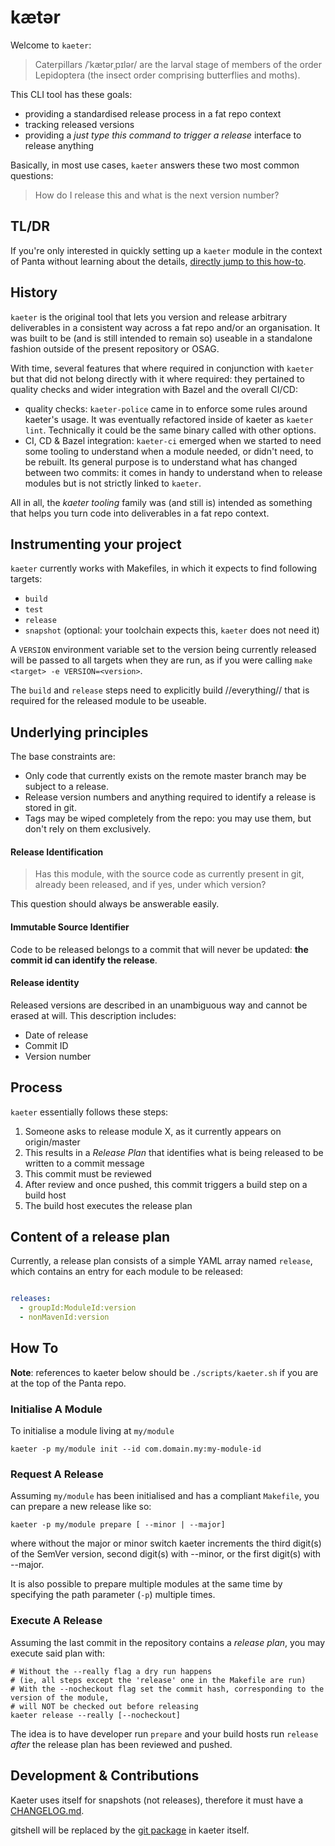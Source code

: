# kætər

Welcome to `kaeter`:

> Caterpillars /ˈkætərˌpɪlər/ are the larval stage of members of the order Lepidoptera (the insect order comprising butterflies and moths).

This CLI tool has these goals:

- providing a standardised release process in a fat repo context
- tracking released versions
- providing a _just type this command to trigger a release_ interface to release anything

Basically, in most use cases, `kaeter` answers these two most common questions:

> How do I release this and what is the next version number?

## TL/DR

If you're only interested in quickly setting up a `kaeter` module in the context of Panta
without learning about the details, [directly jump to this how-to](../../doc/how-to/kaeter.md).

## History

`kaeter` is the original tool that lets you version and release arbitrary deliverables in a consistent way across a fat repo and/or an organisation.
It was built to be (and is still intended to remain so) useable in a standalone fashion outside of the present repository or OSAG.

With time, several features that where required in conjunction with `kaeter` but that did not belong directly with it where required:
they pertained to quality checks and wider integration with Bazel and the overall CI/CD:

 - quality checks: `kaeter-police` came in to enforce some rules around kaeter's usage. It was eventually refactored inside of kaeter as `kaeter lint`.
   Technically it could be the same binary called with other options.
 - CI, CD & Bazel integration: `kaeter-ci` emerged when we started to need some tooling to understand when a module needed, or didn't need, to be rebuilt.
   Its general purpose is to understand what has changed between two commits: it comes in handy to understand when to release modules but is not strictly linked to `kaeter`.

All in all, the _kaeter tooling_ family was (and still is) intended as something that helps you turn code into deliverables in a fat repo context.


## Instrumenting your project
`kaeter` currently works with Makefiles, in which it expects to find following targets:

- `build`
- `test`
- `release`
- `snapshot` (optional: your toolchain expects this, `kaeter` does not need it)

A `VERSION` environment variable set to the version being currently released will be passed to all targets when they are run,
as if you were calling  `make <target> -e VERSION=<version>`.

The `build` and `release` steps need to explicitly build //everything// that is required for the released module to be useable.

## Underlying principles

The base constraints are:

- Only code that currently exists on the remote master branch may be subject to a release.
- Release version numbers and anything required to identify a release is stored in git.
- Tags may be wiped completely from the repo: you may use them, but don't rely on them exclusively.

#### Release Identification

> Has this module, with the source code as currently present in git, already been released,
and if yes, under which version?

This question should always be answerable easily.

#### Immutable Source Identifier

Code to be released belongs to a commit that will never be updated:
**the commit id can identify the release**.

#### Release identity

Released versions are described in an unambiguous way and cannot be erased at will.
This description includes:

- Date of release
- Commit ID
- Version number

## Process

`kaeter` essentially follows these steps:

1. Someone asks to release module X, as it currently appears on origin/master
2. This results in a _Release Plan_ that identifies what is being released to be written to a commit message
3. This commit must be reviewed
4. After review and once pushed, this commit triggers a build step on a build host
5. The build host executes the release plan

## Content of a release plan

Currently, a release plan consists of a simple YAML array named `release`,
which contains an entry for each module to be released:

```yaml

releases:
  - groupId:ModuleId:version
  - nonMavenId:version

```

## How To

**Note**: references to kaeter below should be `./scripts/kaeter.sh` if you are at the top of the Panta repo.

### Initialise A Module

To initialise a module living at `my/module`

```shell
kaeter -p my/module init --id com.domain.my:my-module-id
```

### Request A Release

Assuming `my/module` has been initialised and has a compliant `Makefile`, you can prepare a new release like so:

```shell
kaeter -p my/module prepare [ --minor | --major]
```

where without the major or minor switch kaeter increments the third digit(s) of the SemVer version,
second digit(s) with --minor, or the first digit(s) with --major.

It is also possible to prepare multiple modules at the same time by specifying the path parameter (`-p`) multiple times.

### Execute A Release

Assuming the last commit in the repository contains a _release plan_, you may execute said plan with:

```shell
# Without the --really flag a dry run happens
# (ie, all steps except the 'release' one in the Makefile are run)
# With the --nocheckout flag set the commit hash, corresponding to the version of the module,
# will NOT be checked out before releasing
kaeter release --really [--nocheckout]
```

The idea is to have developer run `prepare` and your build hosts run `release` _after_ the release plan has been reviewed and pushed.

## Development & Contributions

Kaeter uses itself for snapshots (not releases), therefore it must have a [CHANGELOG.md](CHANGELOG.md).

gitshell will be replaced by the [git package](./git/) in kaeter itself.

